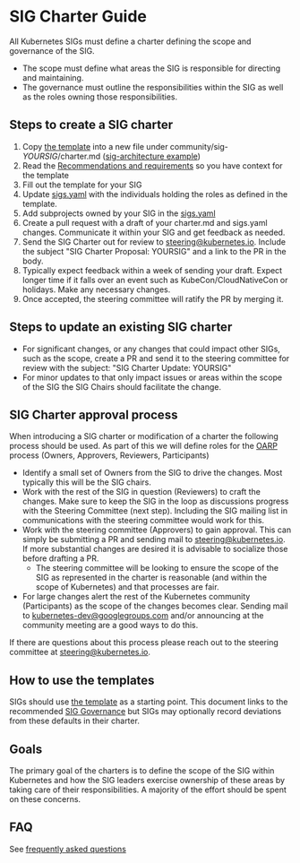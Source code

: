 # SIG Charter Guide

All Kubernetes SIGs must define a charter defining the scope and governance of the SIG.

- The scope must define what areas the SIG is responsible for directing and maintaining.
- The governance must outline the responsibilities within the SIG as well as the roles
  owning those responsibilities.

## Steps to create a SIG charter

1. Copy [the template][Short Template] into a new file under community/sig-*YOURSIG*/charter.md ([sig-architecture example])
2. Read the [Recommendations and requirements] so you have context for the template
3. Fill out the template for your SIG
4. Update [sigs.yaml] with the individuals holding the roles as defined in the template.
5. Add subprojects owned by your SIG in the [sigs.yaml]
5. Create a pull request with a draft of your charter.md and sigs.yaml changes.  Communicate it within your SIG
   and get feedback as needed.
6. Send the SIG Charter out for review to steering@kubernetes.io.  Include the subject "SIG Charter Proposal: YOURSIG"
   and a link to the PR in the body.
7. Typically expect feedback within a week of sending your draft.  Expect longer time if it falls over an
   event such as KubeCon/CloudNativeCon or holidays.  Make any necessary changes.
8. Once accepted, the steering committee will ratify the PR by merging it.

## Steps to update an existing SIG charter

- For significant changes, or any changes that could impact other SIGs, such as the scope, create a
  PR and send it to the steering committee for review with the subject: "SIG Charter Update: YOURSIG"
- For minor updates to that only impact issues or areas within the scope of the SIG the SIG Chairs should
  facilitate the change.

## SIG Charter approval process

When introducing a SIG charter or modification of a charter the following process should be used.
As part of this we will define roles for the [OARP] process (Owners, Approvers, Reviewers, Participants)

- Identify a small set of Owners from the SIG to drive the changes.
  Most typically this will be the SIG chairs.
- Work with the rest of the SIG in question (Reviewers) to craft the changes.
  Make sure to keep the SIG in the loop as discussions progress with the Steering Committee (next step).
  Including the SIG mailing list in communications with the steering committee would work for this.
- Work with the steering committee (Approvers) to gain approval.
  This can simply be submitting a PR and sending mail to [steering@kubernetes.io].
  If more substantial changes are desired it is advisable to socialize those before drafting a PR.
    - The steering committee will be looking to ensure the scope of the SIG as represented in the charter is reasonable (and within the scope of Kubernetes) and that processes are fair.
- For large changes alert the rest of the Kubernetes community (Participants) as the scope of the changes becomes clear.
  Sending mail to [kubernetes-dev@googlegroups.com] and/or announcing at the community meeting are a good ways to do this.

If there are questions about this process please reach out to the steering committee at [steering@kubernetes.io].

## How to use the templates

SIGs should use [the template][Short Template] as a starting point. This document links to the recommended [SIG Governance][sig-governance] but SIGs may optionally record deviations from these defaults in their charter.


## Goals

The primary goal of the charters is to define the scope of the SIG within Kubernetes and how the SIG leaders exercise ownership of these areas by taking care of their responsibilities. A majority of the effort should be spent on these concerns.

## FAQ

See [frequently asked questions]

[OARP]: https://stumblingabout.com/tag/oarp/
[Recommendations and requirements]: sig-governance-requirements.md
[sig-governance]: sig-governance.md
[Short Template]: sig-charter-template.md
[frequently asked questions]: FAQ.md
[sigs.yaml]: https://github.com/kubernetes/community/blob/master/sigs.yaml
[sig-architecture example]: ../../sig-architecture/charter.md
[steering@kubernetes.io]: mailto:steering@kubernetes.io
[kubernetes-dev@googlegroups.com]: mailto:kubernetes-dev@googlegroups.com
